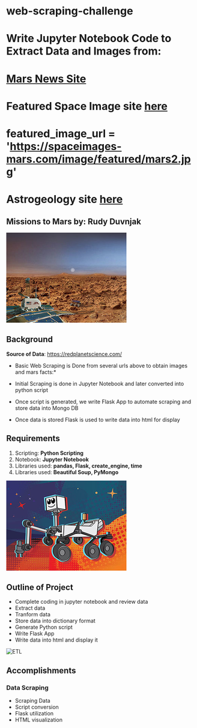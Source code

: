 # web-scraping-challenge
# Write Jupyter Notebook Code to Extract Data and Images from:
# [Mars News Site](https://redplanetscience.com/)
# Featured Space Image site [here](https://spaceimages-mars.com)
# featured_image_url = 'https://spaceimages-mars.com/image/featured/mars2.jpg'
# Astrogeology site [here](https://marshemispheres.com/)

## Missions to Mars by: Rudy Duvnjak

![Mars Landscape](/Missions_to_Mars/images/Pathfinder-Background.jpg)

## Background

**Source of Data**: https://redplanetscience.com/ 

* Basic Web Scraping is Done from several urls above to obtain images and mars facts:*

* Initial Scraping is done in Jupyter Notebook and later converted into python script
* Once script is generated, we write Flask App to automate scraping and store data into Mongo DB
* Once data is stored Flask is used to write data into html for display


## Requirements

1. Scripting: **Python Scripting**
2. Notebook: **Jupyter Notebook**
3. Libraries used: **pandas, Flask, create_engine, time**
4. Libraries used: **Beautiful Soup, PyMongo**

![Rover](/Missions_to_Mars/images/Rover.jpg)

## Outline of Project

- Complete coding in jupyter notebook and review data
- Extract data 
- Tranform data
- Store data into dictionary format
- Generate Python script
- Write Flask App
- Write data into html and display it

![ETL](/Missions_to_Mars/images/cerbeerus_enhanced.tif)

## Accomplishments

### Data Scraping

- Scraping Data
- Script conversion
- Flask utilization
- HTML visualization


  

